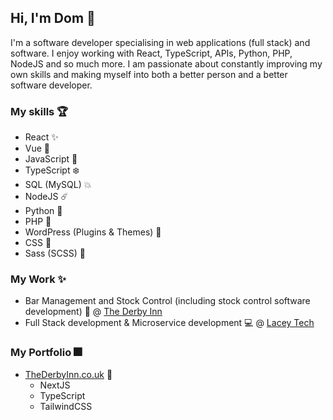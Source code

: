 ## Hi, I'm Dom 👋

I'm a software developer specialising in web applications (full stack) and software. I enjoy working with React, TypeScript, APIs, Python, PHP, NodeJS and so much more. I am passionate about constantly improving my own skills and making myself into both a better person and a better software developer.  

### My skills 🏆

- React ✨
- Vue 🚀
- JavaScript 📏
- TypeScript ❄️
- SQL (MySQL) 💥
- NodeJS ☄️
- Python 🐍
- PHP 🐘
- WordPress (Plugins & Themes) 🔌
- CSS 💄
- Sass (SCSS) 💍

### My Work ✨

- Bar Management and Stock Control (including stock control software development) 🍷 @ [The Derby Inn](https://thederbyinn.co.uk)
- Full Stack development & Microservice development 💻 @ [Lacey Tech](https://lacey-tech.com)

### My Portfolio 🎆

- [TheDerbyInn.co.uk](https://thederbyinn.co.uk) 🍹
  - NextJS
  - TypeScript
  - TailwindCSS
